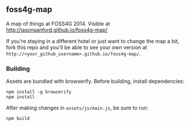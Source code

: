 ## foss4g-map

A map of things at FOSS4G 2014. Visible at http://jasonsanford.github.io/foss4g-map/

If you're staying in a different hotel or just want to change the map a bit, fork this repo and you'll be able to see your own version at `http://<your_github_username>.github.io/foss4g-map/`.

### Building

Assets are bundled with browserify. Before building, install dependencies:

```
npm install -g browserify
npm install
```

After making changes in `assets/js/main.js`, be sure to run:

```
npm build
```
